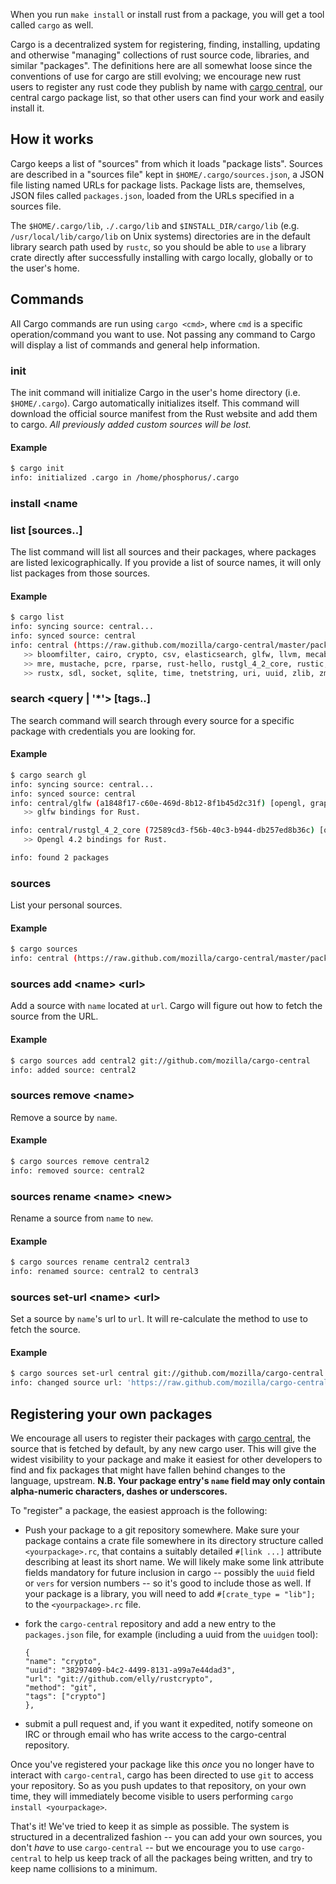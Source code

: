 When you run `make install` or install rust from a package, you will get a tool called `cargo` as well.

Cargo is a decentralized system for registering, finding, installing, updating and otherwise "managing" collections of rust source code, libraries, and similar "packages". The definitions here are all somewhat loose since the conventions of use for cargo are still evolving; we encourage new rust users to register any rust code they publish by name with [cargo central](http://github.com/mozilla/cargo-central), our central cargo package list, so that other users can find your work and easily install it.

## How it works

Cargo keeps a list of "sources" from which it loads "package lists". Sources are described in a "sources file" kept in `$HOME/.cargo/sources.json`, a JSON file listing named URLs for package lists. Package lists are, themselves, JSON files called `packages.json`, loaded from the URLs specified in a sources file.

The `$HOME/.cargo/lib`, `./.cargo/lib` and `$INSTALL_DIR/cargo/lib` (e.g. `/usr/local/lib/cargo/lib` on Unix systems) directories are in the default library search path used by `rustc`, so you should be able to `use` a library crate directly after successfully installing with cargo locally, globally or to the user's home.

## Commands

All Cargo commands are run using `cargo <cmd>`, where `cmd` is a specific operation/command you want to use. Not passing any command to Cargo will display a list of commands and general help information.

### init

The init command will initialize Cargo in the user's home directory (i.e. `$HOME/.cargo`). Cargo automatically initializes itself. This command will download the official source manifest from the Rust website and add them to cargo. *All previously added custom sources will be lost.*

#### Example

```sh
$ cargo init
info: initialized .cargo in /home/phosphorus/.cargo
```

### install \<name

### list [sources..]

The list command will list all sources and their packages, where packages are listed lexicographically. If you provide a list of source names, it  will only list packages from those sources.

#### Example

```sh
$ cargo list
info: syncing source: central...
info: synced source: central
info: central (https://raw.github.com/mozilla/cargo-central/master/packages.json)
   >> bloomfilter, cairo, crypto, csv, elasticsearch, glfw, llvm, mecab, mongrel2, 
   >> mre, mustache, pcre, rparse, rust-hello, rustgl_4_2_core, rustic, rustray, 
   >> rustx, sdl, socket, sqlite, time, tnetstring, uri, uuid, zlib, zmq
```

### search <query | '*'> [tags..]

The search command will search through every source for a specific package with credentials you are looking for.

#### Example

```sh
$ cargo search gl
info: syncing source: central...
info: synced source: central
info: central/glfw (a1848f17-c60e-469d-8b12-8f1b45d2c31f) [opengl, graphics]
   >> glfw bindings for Rust.

info: central/rustgl_4_2_core (72589cd3-f56b-40c3-b944-db257ed8b36c) [opengl, graphics]
   >> Opengl 4.2 bindings for Rust.

info: found 2 packages
```

### sources

List your personal sources.

#### Example

```sh
$ cargo sources
info: central (https://raw.github.com/mozilla/cargo-central/master/packages.json) via curl
```

### sources add \<name\> \<url\>

Add a source with `name` located at `url`. Cargo will figure out how to fetch the source from the URL.

#### Example

```sh
$ cargo sources add central2 git://github.com/mozilla/cargo-central
info: added source: central2
```

### sources remove \<name\>

Remove a source by `name`.

#### Example

```sh
$ cargo sources remove central2
info: removed source: central2
```

### sources rename \<name\> \<new\>

Rename a source from `name` to `new`.

#### Example

```sh
$ cargo sources rename central2 central3
info: renamed source: central2 to central3
```

### sources set-url \<name\> \<url\>

Set a source by `name`'s url to `url`. It will re-calculate the method to use to fetch the source.

#### Example

```sh
$ cargo sources set-url central git://github.com/mozilla/cargo-central
info: changed source url: 'https://raw.github.com/mozilla/cargo-central/master/packages.json' to 'git://github.com/mozilla/cargo-central'
```

## Registering your own packages

We encourage all users to register their packages with [cargo central](http://github.com/mozilla/cargo-central), the source that is fetched by default, by any new cargo user. This will give the widest visibility to your package and make it easiest for other developers to find and fix packages that might have fallen behind changes to the language, upstream. **N.B. Your package entry's `name` field may only contain alpha-numeric characters, dashes or underscores.**

To "register" a package, the easiest approach is the following:

  * Push your package to a git repository somewhere. Make sure your package contains a crate file somewhere in its directory structure called `<yourpackage>.rc`, that contains a suitably detailed `#[link ...]` attribute describing at least its short name. We will likely make some link attribute fields mandatory for future inclusion in cargo -- possibly the `uuid` field or `vers` for version numbers -- so it's good to include those as well. If your package is a library, you will need to add `#[crate_type = "lib"];` to the `<yourpackage>.rc` file.
  * fork the `cargo-central` repository and add a new entry to the `packages.json` file, for example (including a uuid from the `uuidgen` tool):

        {
        "name": "crypto",
        "uuid": "38297409-b4c2-4499-8131-a99a7e44dad3",
        "url": "git://github.com/elly/rustcrypto",
        "method": "git",
        "tags": ["crypto"]
        },

  * submit a pull request and, if you want it expedited, notify someone on IRC or through email who has write access to the cargo-central repository. 

Once you've registered your package like this *once* you no longer have to interact with `cargo-central`, cargo has been directed to use `git` to access your repository. So as you push updates to that repository, on your own time, they will immediately become visible to users performing `cargo install <yourpackage>`.

That's it! We've tried to keep it as simple as possible. The system is structured in a decentralized fashion -- you can add your own sources, you don't *have* to use `cargo-central` -- but we encourage you to use `cargo-central` to help us keep track of all the packages being written, and try to keep name collisions to a minimum.